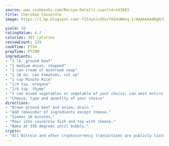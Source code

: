 ```yaml
---
source: www.cookbooks.com/Recipe-Details.aspx?id=143883
title: Cherokee Casserole
image: https://1.bp.blogspot.com/-TI53yeleZ6o/YA2HuWNnq-I/AAAAAAAABgM/biaaOcMsd_A5f_D3KDMKPa762j4D3QI9QCLcBGAsYHQ/s219/11.png

yield: 10
ratingValue: 4.2
calories: 301 calories
reviewCount: 329
cookTime: PT2H
prepTime: PT29M
ingredients:
- "1 lb. ground beef"
- "1 medium onion, chopped"
- "1 can cream of mushroom soup"
- "1 16 oz. can tomatoes, cut up"
- "1 cup Minute Rice"
- "1/4 tsp. oregano"
- "1/4 tsp. thyme"
- "1 can mixed vegetables or vegetable of your choice; can omit entirely"
- "Cheese, type and quantity of your choice"
directions:
- "Brown ground beef and onion; drain."
- "Add remainder of ingredients except cheese."
- "Simmer 10 minutes."
- "Pour into casserole dish and top with cheese."
- "Bake at 350 degrees until bubbly."
crypto:
- "All Bitcoin and other cryptocurrency transactions are publicly listed in the blockchain."
---
```

